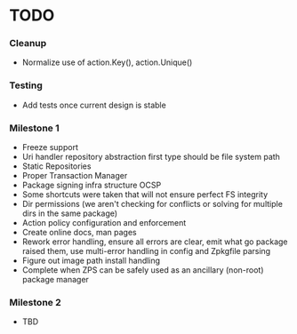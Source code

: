 TODO
====

### Cleanup

- Normalize use of action.Key(), action.Unique()

### Testing

- Add tests once current design is stable

### Milestone 1

- Freeze support
- Uri handler repository abstraction first type should be file system path
- Static Repositories
- Proper Transaction Manager
- Package signing infra structure OCSP
- Some shortcuts were taken that will not ensure perfect FS integrity
- Dir permissions (we aren't checking for conflicts or solving for multiple dirs in the same package)
- Action policy configuration and enforcement
- Create online docs, man pages
- Rework error handling, ensure all errors are clear, emit what go package raised them, use multi-error handling in config and Zpkgfile parsing
- Figure out image path install handling
- Complete when ZPS can be safely used as an ancillary (non-root) package manager

### Milestone 2

- TBD